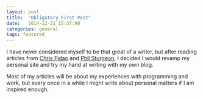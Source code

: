 ```yaml
---
layout: post
title:  "Obligatory First Post"
date:   2014-12-21 15:37:00
categories: general
tags: featured
---
```

I have never considered myself to be that great of a writer, but after reading articles from [Chris Fidao][fideloper] and [Phil Sturgeon](sturgeon), I decided I would revamp my personal site and try my hand at writing with my own blog.

Most of my articles will be about my experiences with programming and work, but every once in a while I might write about personal matters if I am inspired enough.

[fideloper]:    http://fideloper.com
[sturgeon]:     https://philsturgeon.uk